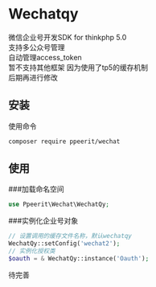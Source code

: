 # Wechatqy
微信企业号开发SDK for thinkphp 5.0<br>
支持多公众号管理<br>
自动管理access_token<br>
暂不支持其他框架 因为使用了tp5的缓存机制<br>
后期再进行修改

## 安装
使用命令<br>
```Bash
composer require ppeerit/wechat
```
## 使用
###加载命名空间
```php
use Ppeerit\Wechat\WechatQy;
```
###实例化企业号对象
```php
// 设置调用的缓存文件名称，默认wechatqy
WechatQy::setConfig('wechat2');
// 实例化授权类
$oauth = & WechatQy::instance('Oauth');
```


待完善<br>

